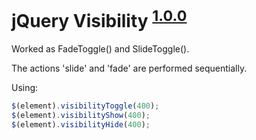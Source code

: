 # jQuery Visibility <sup>[1.0.0](https://github.com/alexanevsky/visibility/blob/master/CHANGELOG.md)</sup>

Worked as FadeToggle() and SlideToggle().

The actions 'slide' and 'fade' are performed sequentially.


Using:
```javascript
$(element).visibilityToggle(400);
$(element).visibilityShow(400);
$(element).visibilityHide(400);
```